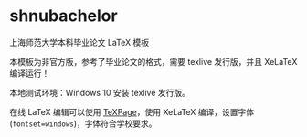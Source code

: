 # shnubachelor

上海师范大学本科毕业论文 LaTeX 模板

本模板为非官方版，参考了毕业论文的格式，需要 texlive 发行版，并且 XeLaTeX 编译运行！

本地测试环境：Windows 10 安装 texlive 发行版。

在线 LaTeX 编辑可以使用 [TeXPage](https://www.texpage.com/)，使用 XeLaTeX 编译，设置字体 (`fontset=windows`)，字体符合学校要求。

